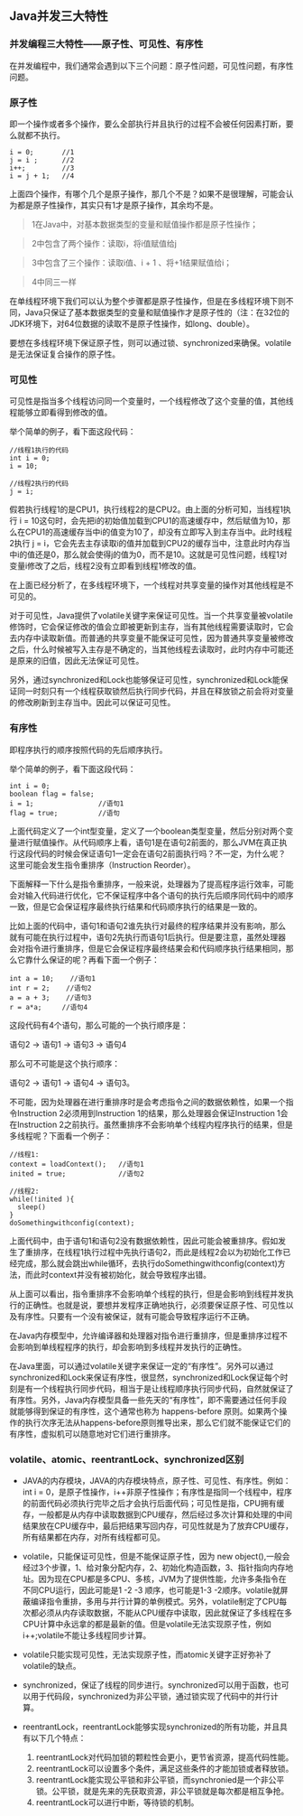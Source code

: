 ## Java并发三大特性

### 并发编程三大特性——原子性、可见性、有序性

在并发编程中，我们通常会遇到以下三个问题：原子性问题，可见性问题，有序性问题。

### 原子性

即一个操作或者多个操作，要么全部执行并且执行的过程不会被任何因素打断，要么就都不执行。

```
i = 0;       //1
j = i ;      //2
i++;         //3
i = j + 1;   //4
```

上面四个操作，有哪个几个是原子操作，那几个不是？如果不是很理解，可能会认为都是原子性操作，其实只有1才是原子操作，其余均不是。

> 1在Java中，对基本数据类型的变量和赋值操作都是原子性操作； 

> 2中包含了两个操作：读取i，将i值赋值给j 

> 3中包含了三个操作：读取i值、i + 1 、将+1结果赋值给i； 

> 4中同三一样

在单线程环境下我们可以认为整个步骤都是原子性操作，但是在多线程环境下则不同，Java只保证了基本数据类型的变量和赋值操作才是原子性的（注：在32位的JDK环境下，对64位数据的读取不是原子性操作，如long、double）。

要想在多线程环境下保证原子性，则可以通过锁、synchronized来确保。volatile是无法保证复合操作的原子性。

### 可见性

可见性是指当多个线程访问同一个变量时，一个线程修改了这个变量的值，其他线程能够立即看得到修改的值。

举个简单的例子，看下面这段代码：

```
//线程1执行的代码
int i = 0;
i = 10;

//线程2执行的代码
j = i;
```

假若执行线程1的是CPU1，执行线程2的是CPU2。由上面的分析可知，当线程1执行 i = 10这句时，会先把i的初始值加载到CPU1的高速缓存中，然后赋值为10，那么在CPU1的高速缓存当中i的值变为10了，却没有立即写入到主存当中。此时线程2执行 j = i，它会先去主存读取i的值并加载到CPU2的缓存当中，注意此时内存当中i的值还是0，那么就会使得j的值为0，而不是10。这就是可见性问题，线程1对变量i修改了之后，线程2没有立即看到线程1修改的值。

在上面已经分析了，在多线程环境下，一个线程对共享变量的操作对其他线程是不可见的。

对于可见性，Java提供了volatile关键字来保证可见性。当一个共享变量被volatile修饰时，它会保证修改的值会立即被更新到主存，当有其他线程需要读取时，它会去内存中读取新值。而普通的共享变量不能保证可见性，因为普通共享变量被修改之后，什么时候被写入主存是不确定的，当其他线程去读取时，此时内存中可能还是原来的旧值，因此无法保证可见性。

另外，通过synchronized和Lock也能够保证可见性，synchronized和Lock能保证同一时刻只有一个线程获取锁然后执行同步代码，并且在释放锁之前会将对变量的修改刷新到主存当中。因此可以保证可见性。

### 有序性

即程序执行的顺序按照代码的先后顺序执行。

举个简单的例子，看下面这段代码：

```
int i = 0;              
boolean flag = false;
i = 1;                //语句1  
flag = true;          //语句
```

上面代码定义了一个int型变量，定义了一个boolean类型变量，然后分别对两个变量进行赋值操作。从代码顺序上看，语句1是在语句2前面的，那么JVM在真正执行这段代码的时候会保证语句1一定会在语句2前面执行吗？不一定，为什么呢？这里可能会发生指令重排序（Instruction Reorder）。

下面解释一下什么是指令重排序，一般来说，处理器为了提高程序运行效率，可能会对输入代码进行优化，它不保证程序中各个语句的执行先后顺序同代码中的顺序一致，但是它会保证程序最终执行结果和代码顺序执行的结果是一致的。

比如上面的代码中，语句1和语句2谁先执行对最终的程序结果并没有影响，那么就有可能在执行过程中，语句2先执行而语句1后执行。但是要注意，虽然处理器会对指令进行重排序，但是它会保证程序最终结果会和代码顺序执行结果相同，那么它靠什么保证的呢？再看下面一个例子：

```
int a = 10;    //语句1
int r = 2;    //语句2
a = a + 3;    //语句3
r = a*a;     //语句4
```

这段代码有4个语句，那么可能的一个执行顺序是：

语句2 -> 语句1 -> 语句3 -> 语句4

那么可不可能是这个执行顺序：

语句2 -> 语句1 -> 语句4 -> 语句3。

不可能，因为处理器在进行重排序时是会考虑指令之间的数据依赖性，如果一个指令Instruction 2必须用到Instruction 1的结果，那么处理器会保证Instruction 1会在Instruction 2之前执行。虽然重排序不会影响单个线程内程序执行的结果，但是多线程呢？下面看一个例子：

```
//线程1:
context = loadContext();   //语句1
inited = true;             //语句2

//线程2:
while(!inited ){
  sleep()
}
doSomethingwithconfig(context);
```

上面代码中，由于语句1和语句2没有数据依赖性，因此可能会被重排序。假如发生了重排序，在线程1执行过程中先执行语句2，而此是线程2会以为初始化工作已经完成，那么就会跳出while循环，去执行doSomethingwithconfig(context)方法，而此时context并没有被初始化，就会导致程序出错。

从上面可以看出，指令重排序不会影响单个线程的执行，但是会影响到线程并发执行的正确性。也就是说，要想并发程序正确地执行，必须要保证原子性、可见性以及有序性。只要有一个没有被保证，就有可能会导致程序运行不正确。

在Java内存模型中，允许编译器和处理器对指令进行重排序，但是重排序过程不会影响到单线程程序的执行，却会影响到多线程并发执行的正确性。

在Java里面，可以通过volatile关键字来保证一定的“有序性”。另外可以通过synchronized和Lock来保证有序性，很显然，synchronized和Lock保证每个时刻是有一个线程执行同步代码，相当于是让线程顺序执行同步代码，自然就保证了有序性。另外，Java内存模型具备一些先天的“有序性”，即不需要通过任何手段就能够得到保证的有序性，这个通常也称为 happens-before 原则。如果两个操作的执行次序无法从happens-before原则推导出来，那么它们就不能保证它们的有序性，虚拟机可以随意地对它们进行重排序。

### volatile、atomic、reentrantLock、synchronized区别

- JAVA的内存模块，JAVA的内存模块特点，原子性、可见性、有序性。例如：int i = 0，是原子性操作，i++非原子性操作；有序性是指同一个线程中，程序的前面代码必须执行完毕之后才会执行后面代码；可见性是指，CPU拥有缓存，一般都是从内存中读取数据到CPU缓存，然后经过多次计算和处理的中间结果放在CPU缓存中，最后把结果写回内存，可见性就是为了放弃CPU缓存，所有结果都在内存，对所有线程都可见。

- volatile，只能保证可见性，但是不能保证原子性，因为 new object(),一般会经过3个步骤，1、给对象分配内存，2、初始化构造函数，3、指针指向内存地址。因为现在CPU都是多CPU、多核，JVM为了提供性能，允许多条指令在不同CPU运行，因此可能是1 -2 -3 顺序，也可能是1-3 -2顺序。volatile就屏蔽编译指令重排，多用与并行计算的单例模式。另外，volatile制定了CPU每次都必须从内存读取数据，不能从CPU缓存中读取，因此就保证了多线程在多CPU计算中永远拿的都是最新的值。但是volatile无法实现原子性，例如i++;volatile不能让多线程同步计算。

- volatile只能实现可见性，无法实现原子性，而atomic关键字正好弥补了volatile的缺点。

- synchronized，保证了线程的同步进行。synchronized可以用于函数，也可以用于代码段，synchronized为非公平锁，通过锁实现了代码中的并行计算。

- reentrantLock，reentrantLock能够实现synchronized的所有功能，并且具有以下几个特点：
	1. reentrantLock对代码加锁的颗粒性会更小，更节省资源，提高代码性能。
	2. reentrantLock可以设置多个条件，满足这些条件的才能加锁或者释放锁。
	3. reentrantLock能实现公平锁和非公平锁，而synchronied是一个非公平锁。公平锁，就是先来的先获取资源，非公平锁就是每次都是相互争抢。
	4. reentrantLock可以进行中断，等待锁的机制。